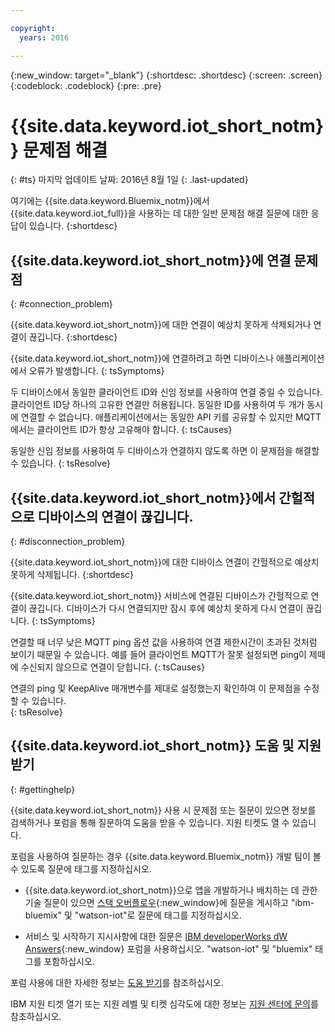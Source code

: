 ```yaml
---

copyright:
  years: 2016

---
```


{:new_window: target="\_blank"}
{:shortdesc: .shortdesc}
{:screen: .screen}
{:codeblock: .codeblock}
{:pre: .pre}

# {{site.data.keyword.iot_short_notm}} 문제점 해결
{: #ts}
마지막 업데이트 날짜: 2016년 8월 1일
{: .last-updated}

여기에는 {{site.data.keyword.Bluemix_notm}}에서 {{site.data.keyword.iot_full}}을 사용하는 데 대한 일반 문제점 해결 질문에 대한 응답이 있습니다.
{:shortdesc}

## {{site.data.keyword.iot_short_notm}}에 연결 문제점
{: #connection_problem}

{{site.data.keyword.iot_short_notm}}에 대한 연결이 예상치 못하게 삭제되거나 연결이 끊깁니다.
{:shortdesc}

{{site.data.keyword.iot_short_notm}}에 연결하려고 하면 디바이스나 애플리케이션에서 오류가 발생합니다.
{: tsSymptoms}

두 디바이스에서 동일한 클라이언트 ID와 신임 정보를 사용하여 연결 중일 수 있습니다. 클라이언트 ID당 하나의 고유한 연결만 허용됩니다. 동일한 ID를 사용하여 두 개가 동시에 연결할 수 없습니다. 애플리케이션에서는 동일한 API 키를 공유할 수 있지만 MQTT에서는 클라이언트 ID가 항상 고유해야 합니다.
{: tsCauses}

동일한 신임 정보를 사용하여 두 디바이스가 연결하지 않도록 하면 이 문제점을 해결할 수 있습니다.
{: tsResolve}

## {{site.data.keyword.iot_short_notm}}에서 간헐적으로 디바이스의 연결이 끊깁니다.
{: #disconnection_problem}

{{site.data.keyword.iot_short_notm}}에 대한 디바이스 연결이 간헐적으로 예상치 못하게 삭제됩니다.
{:shortdesc}

{{site.data.keyword.iot_short_notm}} 서비스에 연결된 디바이스가 간헐적으로 연결이 끊깁니다. 디바이스가 다시 연결되지만 잠시 후에 예상치 못하게 다시 연결이 끊깁니다.
{: tsSymptoms}

연결할 때 너무 낮은 MQTT ping 옵션 값을 사용하여 연결 제한시간이 초과된 것처럼 보이기 때문일 수 있습니다. 예를 들어 클라이언트 MQTT가 잘못 설정되면 ping이 제때에 수신되지 않으므로 연결이 닫힙니다.
{: tsCauses}

연결의 ping 및 KeepAlive 매개변수를 제대로 설정했는지 확인하여 이 문제점을 수정할 수 있습니다.   
{: tsResolve}


## {{site.data.keyword.iot_short_notm}} 도움 및 지원 받기
{: #gettinghelp}

{{site.data.keyword.iot_short_notm}} 사용 시 문제점 또는 질문이 있으면 정보를 검색하거나 포럼을 통해 질문하여 도움을 받을 수 있습니다. 지원 티켓도 열 수 있습니다.

포럼을 사용하여 질문하는 경우 {{site.data.keyword.Bluemix_notm}} 개발 팀이 볼 수 있도록 질문에 태그를 지정하십시오.

* {{site.data.keyword.iot_short_notm}}으로 앱을 개발하거나 배치하는 데 관한 기술 질문이 있으면 [스택 오버플로우](http://stackoverflow.com/search?q=watson-iot+ibm-bluemix){:new_window}에 질문을 게시하고 "ibm-bluemix" 및 "watson-iot"로 질문에 태그를 지정하십시오.
<!--Insert the appropriate dW Answers tag for your service for <service_keyword> in URL below:  -->
* 서비스 및 시작하기 지시사항에 대한 질문은 [IBM developerWorks dW Answers](https://developer.ibm.com/answers/topics/watson-iot/?smartspace=bluemix){:new_window} 포럼을 사용하십시오. "watson-iot" 및 "bluemix" 태그를 포함하십시오.

포럼 사용에 대한 자세한 정보는 [도움 받기](https://www.{DomainName}/docs/support/index.html#getting-help)를 참조하십시오.

IBM 지원 티겟 열기 또는 지원 레벨 및 티켓 심각도에 대한 정보는 [지원 센터에 문의](https://www.{DomainName}/docs/support/index.html#contacting-support)를 참조하십시오.

